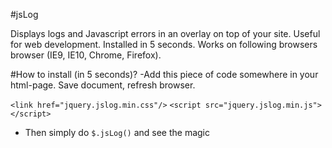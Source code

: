 #jsLog

Displays logs and Javascript errors in an overlay on top of your site. Useful for web development. Installed in 5 seconds. Works on following browsers browser (IE9, IE10, Chrome, Firefox).

#How to install (in 5 seconds)?
-Add this piece of code somewhere in your html-page. Save document, refresh browser.

<code>&lt;link href="jquery.jslog.min.css"/&gt;</code>
<code>&lt;script src="jquery.jslog.min.js"&gt;&lt;/script&gt;</code>

- Then simply do ```$.jsLog()``` and see the magic